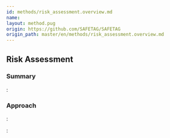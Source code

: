 ```yaml
---
id: methods/risk_assessment.overview.md
name: 
layout: method.pug
origin: https://github.com/SAFETAG/SAFETAG
origin_path: master/en/methods/risk_assessment.overview.md
---
```

## Risk Assessment

### Summary

:[](guides/risk_modeling/summary.md)
### Approach

:[](guides/risk_modeling/approach.md)

:[](../references/footnotes.md)

